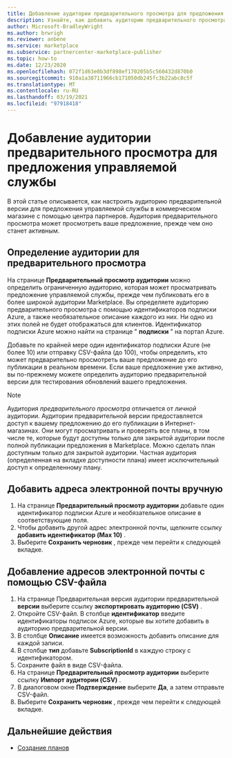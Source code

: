 ```yaml
---
title: Добавление аудитории предварительного просмотра для предложения управляемой службы
description: Узнайте, как добавить аудиторию предварительного просмотра для предложения управляемой службы в центре партнеров Майкрософт.
author: Microsoft-BradleyWright
ms.author: brwrigh
ms.reviewer: anbene
ms.service: marketplace
ms.subservice: partnercenter-marketplace-publisher
ms.topic: how-to
ms.date: 12/23/2020
ms.openlocfilehash: 072f1d63e0b3df898ef170205b5c560432d870b0
ms.sourcegitcommit: 910a1a38711966cb171050db245fc3b22abc8c5f
ms.translationtype: MT
ms.contentlocale: ru-RU
ms.lasthandoff: 03/19/2021
ms.locfileid: "97918418"
---
```

# <a name="how-to-add-a-preview-audience-for-your-managed-service-offer"></a>Добавление аудитории предварительного просмотра для предложения управляемой службы

В этой статье описывается, как настроить аудиторию предварительной версии для предложения управляемой службы в коммерческом магазине с помощью центра партнеров. Аудитория предварительного просмотра может просмотреть ваше предложение, прежде чем оно станет активным.

## <a name="define-a-preview-audience"></a>Определение аудитории для предварительного просмотра

На странице **Предварительный просмотр аудитории** можно определить ограниченную аудиторию, которая может просматривать предложение управляемой службы, прежде чем публиковать его в более широкой аудитории Marketplace. Вы определяете аудиторию предварительного просмотра с помощью идентификаторов подписки Azure, а также необязательное описание каждого из них. Ни одно из этих полей не будет отображаться для клиентов. Идентификатор подписки Azure можно найти на странице " **подписки** " на портал Azure.

Добавьте по крайней мере один идентификатор подписки Azure (не более 10) или отправку CSV-файла (до 100), чтобы определить, кто может предварительно просмотреть ваше предложение до его публикации в реальном времени. Если ваше предложение уже активно, вы по-прежнему можете определить аудиторию предварительной версии для тестирования обновлений вашего предложения.

> [!NOTE]
> Аудитория *предварительного просмотра* отличается от *личной* аудитории. Аудитории предварительной версии предоставляется доступ к вашему предложению до его публикации в Интернет-магазинах. Они могут просматривать и проверять все планы, в том числе те, которые будут доступны только для закрытой аудитории после полной публикации предложения в Marketplace. Можно сделать план доступным только для закрытой аудитории. Частная аудитория (определенная на вкладке доступности плана) имеет исключительный доступ к определенному плану.

## <a name="add-email-addresses-manually"></a>Добавить адреса электронной почты вручную

1. На странице **Предварительный просмотр аудитории** добавьте один идентификатор подписки Azure и необязательное описание в соответствующие поля.
2. Чтобы добавить другой адрес электронной почты, щелкните ссылку **добавить идентификатор (Max 10)** .
3. Выберите **Сохранить черновик** , прежде чем перейти к следующей вкладке.

## <a name="add-email-addresses-using-a-csv-file"></a>Добавление адресов электронной почты с помощью CSV-файла

1. На странице Предварительная версия аудитории предварительной **версии** выберите ссылку **экспортировать аудиторию (CSV)** .
2. Откройте CSV-файл. В столбце **идентификатор** введите идентификаторы подписок Azure, которые вы хотите добавить в аудиторию предварительной версии.
3. В столбце **Описание** имеется возможность добавить описание для каждой записи.
4. В столбце **тип** добавьте **SubscriptionId** в каждую строку с идентификатором.
5. Сохраните файл в виде CSV-файла.
6. На странице **Предварительный просмотр аудитории** выберите ссылку **Импорт аудитории (CSV)** .
7. В диалоговом окне **Подтверждение** выберите **Да**, а затем отправьте CSV-файл.
8. Выберите **Сохранить черновик** , прежде чем перейти к следующей вкладке.

## <a name="next-steps"></a>Дальнейшие действия

* [Создание планов](create-managed-service-offer-plans.md)
